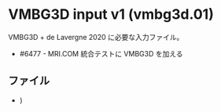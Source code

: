 VMBG3D input v1 (vmbg3d.01)
========

VMBG3D + de Lavergne 2020 に必要な入力ファイル。

  * #6477 - MRI.COM 統合テストに VMBG3D を加える


ファイル
--------

  * )
